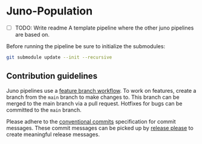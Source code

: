 # Juno-Population
- [ ] TODO: Write readme
A template pipeline where the other juno pipelines are based on.

Before running the pipeline be sure to initialize the submodules:
```bash
git submodule update --init --recursive
```
## Contribution guidelines
Juno pipelines use a [feature branch workflow](https://www.atlassian.com/git/tutorials/comparing-workflows/feature-branch-workflow). To work on features, create a branch from the `main` branch to make changes to. This branch can be merged to the main branch via a pull request. Hotfixes for bugs can be committed to the `main` branch.

Please adhere to the [conventional commits](https://www.conventionalcommits.org/) specification for commit messages. These commit messages can be picked up by [release please](https://github.com/googleapis/release-please) to create meaningful release messages.
